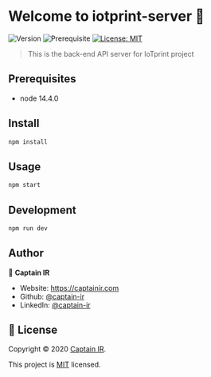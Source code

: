 # Welcome to iotprint-server 👋

![Version](https://img.shields.io/badge/version-1.0.0-blue.svg?cacheSeconds=2592000)
![Prerequisite](https://img.shields.io/badge/node-14.4.0-blue.svg)
[![License: MIT](https://img.shields.io/badge/License-MIT-yellow.svg)](https://mit-license.org/)

> This is the back-end API server for IoTprint project

## Prerequisites

- node 14.4.0

## Install

```sh
npm install
```

## Usage

```sh
npm start
```

## Development

```sh
npm run dev
```

## Author

👤 **Captain IR**

- Website: https://captainir.com
- Github: [@captain-ir](https://github.com/captain-ir)
- LinkedIn: [@captain-ir](https://linkedin.com/in/captain-ir)

## 📝 License

Copyright © 2020 [Captain IR](https://github.com/captain-ir).

This project is [MIT]() licensed.
